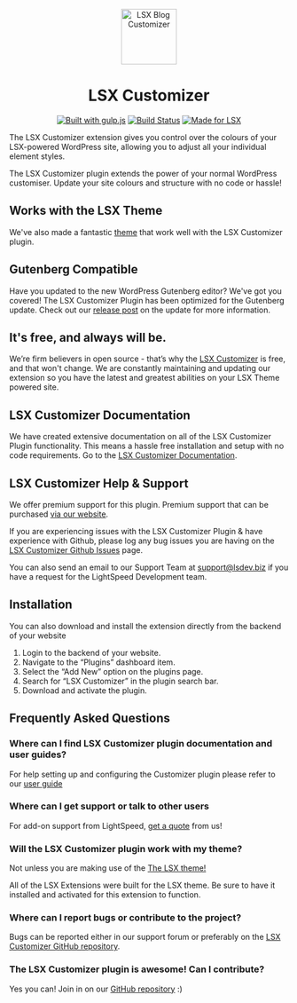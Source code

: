 <p align="center"><a target="_blank" href="https://lsx.lsdev.biz/"><img width="100px;" src="https://lsx.lsdev.biz/wp-content/uploads/2019/03/Customizer.svg" alt="LSX Blog Customizer"></a>
</p>
<h1 align="center">LSX Customizer</h1>

<p align="center">
    <a href="http://gulpjs.com/"><img src="https://img.shields.io/badge/built%20with-gulp.js-green.svg" alt="Built with gulp.js"></a> 
    <a href="https://travis-ci.org/lightspeeddevelopment/lsx-customizer"><img src="https://travis-ci.org/lightspeeddevelopment/lsx-blog-customizer.svg?branch=master" alt="Build Status"></a>
    <a href="https://lsx.lsdev.biz/"><img src="https://lsx.lsdev.biz/wp-content/uploads/2019/06/Designed-for-LSX-Theme-blue.png" alt="Made for LSX"></a>
</p>

The LSX Customizer extension gives you control over the colours of your LSX-powered WordPress site, allowing you to adjust all your individual element styles. 

The LSX Customizer plugin extends the power of your normal WordPress customiser. Update your site colours and structure with no code or hassle!

## Works with the LSX Theme
We've also made a fantastic [theme](https://lsx.lsdev.biz/) that work well with the LSX Customizer plugin.

## Gutenberg Compatible
Have you updated to the new WordPress Gutenberg editor? We've got you covered! The LSX Customizer Plugin has been optimized for the Gutenberg update. Check out our [release post](https://lsx.lsdev.biz/lsx-blocks-available-on-wordpress-org/) on the update for more information.

## It's free, and always will be.
We’re firm believers in open source - that’s why the [LSX Customizer](https://lsx.lsdev.biz/extensions/lsx-customizer/) is free, and that won't change. We are constantly maintaining and updating our extension so you have the latest and greatest abilities on your LSX Theme powered site. 

## LSX Customizer Documentation

We have created extensive documentation on all of the LSX Customizer Plugin functionality. This means a hassle free installation and setup with no code requirements. Go to the [LSX Customizer Documentation](https://lsx.lsdev.biz/documentation/lsx-customizer/).

## LSX Customizer Help & Support

We offer premium support for this plugin. Premium support that can be purchased [via our website](https://www.lsdev.biz/services/support/).

If you are experiencing issues with the LSX Customizer Plugin & have experience with Github, please log any bug issues you are having on the [LSX Customizer Github Issues](https://github.com/lightspeeddevelopment/lsx-customizer/issues/) page.

You can also send an email to our Support Team at [support@lsdev.biz](mailto:support@lsdev.biz) if you have a request for the LightSpeed Development team.

## Installation

You can also download and install the extension directly from the backend of your website

1. Login to the backend of your website.
2. Navigate to the “Plugins” dashboard item.
3. Select the “Add New” option on the plugins page.
4. Search for “LSX Customizer” in the plugin search bar.
5. Download and activate the plugin.

## Frequently Asked Questions

### Where can I find LSX Customizer plugin documentation and user guides?
For help setting up and configuring the Customizer plugin please refer to our [user guide](https://www.lsdev.biz/documentation/lsx/lsx-customizer/)

### Where can I get support or talk to other users
For add-on support from LightSpeed, [get a quote](https://www.lsdev.biz/contact-us/) from us!

### Will the LSX Customizer plugin work with my theme?
Not unless you are making use of the [The LSX theme!](https://lsx.lsdev.biz/) 

All of the LSX Extensions were built for the LSX theme. Be sure to have it installed and activated for this extension to function. 

### Where can I report bugs or contribute to the project?
Bugs can be reported either in our support forum or preferably on the [LSX Customizer GitHub repository](https://github.com/lightspeeddevelopment/lsx/issues).

### The LSX Customizer plugin is awesome! Can I contribute?
Yes you can! Join in on our [GitHub repository](https://github.com/lightspeeddevelopment/lsx-customizer) :)
